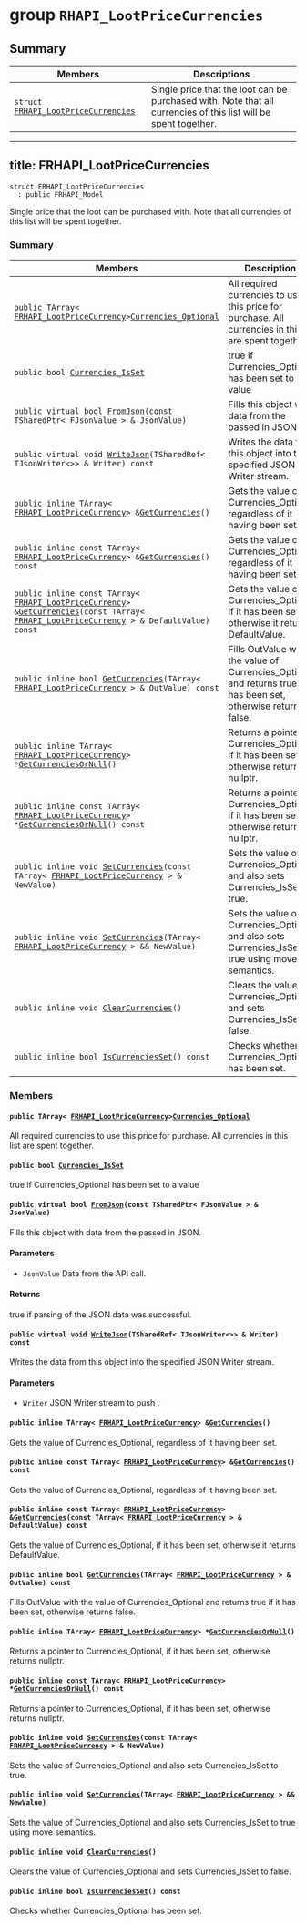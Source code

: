 # group `RHAPI_LootPriceCurrencies` <a id="group__RHAPI__LootPriceCurrencies"></a>

## Summary

 Members                        | Descriptions                                
--------------------------------|---------------------------------------------
`struct `[`FRHAPI_LootPriceCurrencies`](#structFRHAPI__LootPriceCurrencies) | Single price that the loot can be purchased with. Note that all currencies of this list will be spent together.

---
title: FRHAPI_LootPriceCurrencies
---

```
struct FRHAPI_LootPriceCurrencies
  : public FRHAPI_Model
```

Single price that the loot can be purchased with. Note that all currencies of this list will be spent together.

### Summary

 Members                        | Descriptions                                
--------------------------------|---------------------------------------------
`public TArray< `[`FRHAPI_LootPriceCurrency`](RHAPI_LootPriceCurrency.md#structFRHAPI__LootPriceCurrency)` > `[`Currencies_Optional`](#structFRHAPI__LootPriceCurrencies_1a6d4e46da4afe1b54c8bfe9a56de9b36f) | All required currencies to use this price for purchase. All currencies in this list are spent together.
`public bool `[`Currencies_IsSet`](#structFRHAPI__LootPriceCurrencies_1a220a00f32d0b3d5b6a0d3d675b8b5042) | true if Currencies_Optional has been set to a value
`public virtual bool `[`FromJson`](#structFRHAPI__LootPriceCurrencies_1ad4bb860746949477863298dc57703620)`(const TSharedPtr< FJsonValue > & JsonValue)` | Fills this object with data from the passed in JSON.
`public virtual void `[`WriteJson`](#structFRHAPI__LootPriceCurrencies_1a3f81ce3e6d053d6f94c65e4671e6e184)`(TSharedRef< TJsonWriter<>> & Writer) const` | Writes the data from this object into the specified JSON Writer stream.
`public inline TArray< `[`FRHAPI_LootPriceCurrency`](RHAPI_LootPriceCurrency.md#structFRHAPI__LootPriceCurrency)` > & `[`GetCurrencies`](#structFRHAPI__LootPriceCurrencies_1a3b5848ae39f22697aee33bc76684fc47)`()` | Gets the value of Currencies_Optional, regardless of it having been set.
`public inline const TArray< `[`FRHAPI_LootPriceCurrency`](RHAPI_LootPriceCurrency.md#structFRHAPI__LootPriceCurrency)` > & `[`GetCurrencies`](#structFRHAPI__LootPriceCurrencies_1a599d138b24da59080e05f7e0ff39e71e)`() const` | Gets the value of Currencies_Optional, regardless of it having been set.
`public inline const TArray< `[`FRHAPI_LootPriceCurrency`](RHAPI_LootPriceCurrency.md#structFRHAPI__LootPriceCurrency)` > & `[`GetCurrencies`](#structFRHAPI__LootPriceCurrencies_1a49b7bb058a1da19e2b959b6e89f0ed15)`(const TArray< `[`FRHAPI_LootPriceCurrency`](RHAPI_LootPriceCurrency.md#structFRHAPI__LootPriceCurrency)` > & DefaultValue) const` | Gets the value of Currencies_Optional, if it has been set, otherwise it returns DefaultValue.
`public inline bool `[`GetCurrencies`](#structFRHAPI__LootPriceCurrencies_1a7f6b6a18b447dd0e10deb31dc2a8581e)`(TArray< `[`FRHAPI_LootPriceCurrency`](RHAPI_LootPriceCurrency.md#structFRHAPI__LootPriceCurrency)` > & OutValue) const` | Fills OutValue with the value of Currencies_Optional and returns true if it has been set, otherwise returns false.
`public inline TArray< `[`FRHAPI_LootPriceCurrency`](RHAPI_LootPriceCurrency.md#structFRHAPI__LootPriceCurrency)` > * `[`GetCurrenciesOrNull`](#structFRHAPI__LootPriceCurrencies_1a96ccf683d2b511af907bf2589f1e8a70)`()` | Returns a pointer to Currencies_Optional, if it has been set, otherwise returns nullptr.
`public inline const TArray< `[`FRHAPI_LootPriceCurrency`](RHAPI_LootPriceCurrency.md#structFRHAPI__LootPriceCurrency)` > * `[`GetCurrenciesOrNull`](#structFRHAPI__LootPriceCurrencies_1a34fb1bbb766d32af07795042159ca252)`() const` | Returns a pointer to Currencies_Optional, if it has been set, otherwise returns nullptr.
`public inline void `[`SetCurrencies`](#structFRHAPI__LootPriceCurrencies_1a247e6a72e91df3d991e786acc88c134c)`(const TArray< `[`FRHAPI_LootPriceCurrency`](RHAPI_LootPriceCurrency.md#structFRHAPI__LootPriceCurrency)` > & NewValue)` | Sets the value of Currencies_Optional and also sets Currencies_IsSet to true.
`public inline void `[`SetCurrencies`](#structFRHAPI__LootPriceCurrencies_1a733475c2ea6ffee7a50dda3e5d6c91e4)`(TArray< `[`FRHAPI_LootPriceCurrency`](RHAPI_LootPriceCurrency.md#structFRHAPI__LootPriceCurrency)` > && NewValue)` | Sets the value of Currencies_Optional and also sets Currencies_IsSet to true using move semantics.
`public inline void `[`ClearCurrencies`](#structFRHAPI__LootPriceCurrencies_1a8c330470ea1908537853066d0fc65e86)`()` | Clears the value of Currencies_Optional and sets Currencies_IsSet to false.
`public inline bool `[`IsCurrenciesSet`](#structFRHAPI__LootPriceCurrencies_1a3ea6c06ff8d093787f2d4e05c9391646)`() const` | Checks whether Currencies_Optional has been set.

### Members

#### `public TArray< `[`FRHAPI_LootPriceCurrency`](RHAPI_LootPriceCurrency.md#structFRHAPI__LootPriceCurrency)` > `[`Currencies_Optional`](#structFRHAPI__LootPriceCurrencies_1a6d4e46da4afe1b54c8bfe9a56de9b36f) <a id="structFRHAPI__LootPriceCurrencies_1a6d4e46da4afe1b54c8bfe9a56de9b36f"></a>

All required currencies to use this price for purchase. All currencies in this list are spent together.

#### `public bool `[`Currencies_IsSet`](#structFRHAPI__LootPriceCurrencies_1a220a00f32d0b3d5b6a0d3d675b8b5042) <a id="structFRHAPI__LootPriceCurrencies_1a220a00f32d0b3d5b6a0d3d675b8b5042"></a>

true if Currencies_Optional has been set to a value

#### `public virtual bool `[`FromJson`](#structFRHAPI__LootPriceCurrencies_1ad4bb860746949477863298dc57703620)`(const TSharedPtr< FJsonValue > & JsonValue)` <a id="structFRHAPI__LootPriceCurrencies_1ad4bb860746949477863298dc57703620"></a>

Fills this object with data from the passed in JSON.

#### Parameters
* `JsonValue` Data from the API call.

#### Returns
true if parsing of the JSON data was successful.

#### `public virtual void `[`WriteJson`](#structFRHAPI__LootPriceCurrencies_1a3f81ce3e6d053d6f94c65e4671e6e184)`(TSharedRef< TJsonWriter<>> & Writer) const` <a id="structFRHAPI__LootPriceCurrencies_1a3f81ce3e6d053d6f94c65e4671e6e184"></a>

Writes the data from this object into the specified JSON Writer stream.

#### Parameters
* `Writer` JSON Writer stream to push .

#### `public inline TArray< `[`FRHAPI_LootPriceCurrency`](RHAPI_LootPriceCurrency.md#structFRHAPI__LootPriceCurrency)` > & `[`GetCurrencies`](#structFRHAPI__LootPriceCurrencies_1a3b5848ae39f22697aee33bc76684fc47)`()` <a id="structFRHAPI__LootPriceCurrencies_1a3b5848ae39f22697aee33bc76684fc47"></a>

Gets the value of Currencies_Optional, regardless of it having been set.

#### `public inline const TArray< `[`FRHAPI_LootPriceCurrency`](RHAPI_LootPriceCurrency.md#structFRHAPI__LootPriceCurrency)` > & `[`GetCurrencies`](#structFRHAPI__LootPriceCurrencies_1a599d138b24da59080e05f7e0ff39e71e)`() const` <a id="structFRHAPI__LootPriceCurrencies_1a599d138b24da59080e05f7e0ff39e71e"></a>

Gets the value of Currencies_Optional, regardless of it having been set.

#### `public inline const TArray< `[`FRHAPI_LootPriceCurrency`](RHAPI_LootPriceCurrency.md#structFRHAPI__LootPriceCurrency)` > & `[`GetCurrencies`](#structFRHAPI__LootPriceCurrencies_1a49b7bb058a1da19e2b959b6e89f0ed15)`(const TArray< `[`FRHAPI_LootPriceCurrency`](RHAPI_LootPriceCurrency.md#structFRHAPI__LootPriceCurrency)` > & DefaultValue) const` <a id="structFRHAPI__LootPriceCurrencies_1a49b7bb058a1da19e2b959b6e89f0ed15"></a>

Gets the value of Currencies_Optional, if it has been set, otherwise it returns DefaultValue.

#### `public inline bool `[`GetCurrencies`](#structFRHAPI__LootPriceCurrencies_1a7f6b6a18b447dd0e10deb31dc2a8581e)`(TArray< `[`FRHAPI_LootPriceCurrency`](RHAPI_LootPriceCurrency.md#structFRHAPI__LootPriceCurrency)` > & OutValue) const` <a id="structFRHAPI__LootPriceCurrencies_1a7f6b6a18b447dd0e10deb31dc2a8581e"></a>

Fills OutValue with the value of Currencies_Optional and returns true if it has been set, otherwise returns false.

#### `public inline TArray< `[`FRHAPI_LootPriceCurrency`](RHAPI_LootPriceCurrency.md#structFRHAPI__LootPriceCurrency)` > * `[`GetCurrenciesOrNull`](#structFRHAPI__LootPriceCurrencies_1a96ccf683d2b511af907bf2589f1e8a70)`()` <a id="structFRHAPI__LootPriceCurrencies_1a96ccf683d2b511af907bf2589f1e8a70"></a>

Returns a pointer to Currencies_Optional, if it has been set, otherwise returns nullptr.

#### `public inline const TArray< `[`FRHAPI_LootPriceCurrency`](RHAPI_LootPriceCurrency.md#structFRHAPI__LootPriceCurrency)` > * `[`GetCurrenciesOrNull`](#structFRHAPI__LootPriceCurrencies_1a34fb1bbb766d32af07795042159ca252)`() const` <a id="structFRHAPI__LootPriceCurrencies_1a34fb1bbb766d32af07795042159ca252"></a>

Returns a pointer to Currencies_Optional, if it has been set, otherwise returns nullptr.

#### `public inline void `[`SetCurrencies`](#structFRHAPI__LootPriceCurrencies_1a247e6a72e91df3d991e786acc88c134c)`(const TArray< `[`FRHAPI_LootPriceCurrency`](RHAPI_LootPriceCurrency.md#structFRHAPI__LootPriceCurrency)` > & NewValue)` <a id="structFRHAPI__LootPriceCurrencies_1a247e6a72e91df3d991e786acc88c134c"></a>

Sets the value of Currencies_Optional and also sets Currencies_IsSet to true.

#### `public inline void `[`SetCurrencies`](#structFRHAPI__LootPriceCurrencies_1a733475c2ea6ffee7a50dda3e5d6c91e4)`(TArray< `[`FRHAPI_LootPriceCurrency`](RHAPI_LootPriceCurrency.md#structFRHAPI__LootPriceCurrency)` > && NewValue)` <a id="structFRHAPI__LootPriceCurrencies_1a733475c2ea6ffee7a50dda3e5d6c91e4"></a>

Sets the value of Currencies_Optional and also sets Currencies_IsSet to true using move semantics.

#### `public inline void `[`ClearCurrencies`](#structFRHAPI__LootPriceCurrencies_1a8c330470ea1908537853066d0fc65e86)`()` <a id="structFRHAPI__LootPriceCurrencies_1a8c330470ea1908537853066d0fc65e86"></a>

Clears the value of Currencies_Optional and sets Currencies_IsSet to false.

#### `public inline bool `[`IsCurrenciesSet`](#structFRHAPI__LootPriceCurrencies_1a3ea6c06ff8d093787f2d4e05c9391646)`() const` <a id="structFRHAPI__LootPriceCurrencies_1a3ea6c06ff8d093787f2d4e05c9391646"></a>

Checks whether Currencies_Optional has been set.

